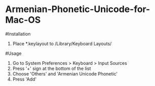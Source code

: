 Armenian-Phonetic-Unicode-for-Mac-OS
====================================

#Installation

1. Place *.keylayout to /Library/Keyboard Layouts/

#Usage

1. Go to System Preferences > Keyboard > Input Sources
2. Press '+' sign at the bottom of the list
3. Choose 'Others' and 'Armenian Unicode Phonetic'
4. Press 'Add'